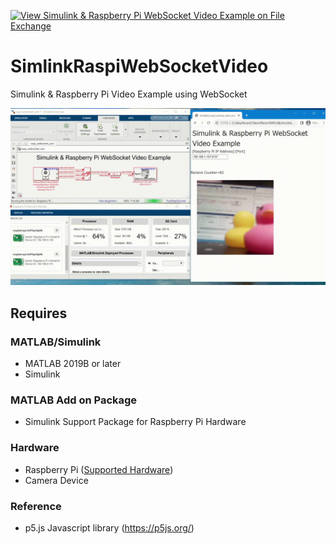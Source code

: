 [![View Simulink & Raspberry Pi WebSocket Video Example on File Exchange](https://www.mathworks.com/matlabcentral/images/matlab-file-exchange.svg)](https://jp.mathworks.com/matlabcentral/fileexchange/110390-simulink-raspberry-pi-websocket-video-example)
# SimlinkRaspiWebSocketVideo
Simulink & Raspberry Pi Video Example using WebSocket 

![SimulinkRaspoWebSocketDemo](img/simulinkraspiwebsocketvideo.gif)

## Requires
### MATLAB/Simulink
- MATLAB 2019B or later
- Simulink
### MATLAB Add on Package
- Simulink Support Package for Raspberry Pi Hardware
### Hardware
- Raspberry Pi ([Supported Hardware](https://jp.mathworks.com/hardware-support/raspberry-pi-simulink.html))
- Camera Device
### Reference
- p5.js Javascript library (https://p5js.org/)
